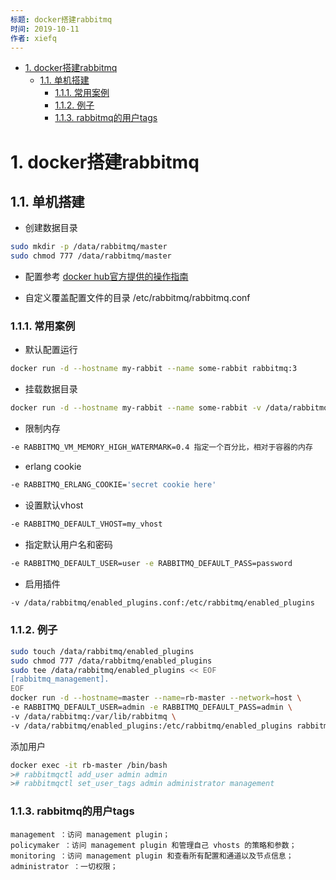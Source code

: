 ```yaml
---
标题: docker搭建rabbitmq
时间: 2019-10-11
作者: xiefq
---
```


<!-- TOC -->

- [1. docker搭建rabbitmq](#1-docker搭建rabbitmq)
    - [1.1. 单机搭建](#11-单机搭建)
        - [1.1.1. 常用案例](#111-常用案例)
        - [1.1.2. 例子](#112-例子)
        - [1.1.3. rabbitmq的用户tags](#113-rabbitmq的用户tags)

<!-- /TOC -->

# 1. docker搭建rabbitmq

## 1.1. 单机搭建
+ 创建数据目录
```sh
sudo mkdir -p /data/rabbitmq/master
sudo chmod 777 /data/rabbitmq/master
```
+ 配置参考
[docker hub官方提供的操作指南](https://hub.docker.com/_/rabbitmq)

+ 自定义覆盖配置文件的目录
/etc/rabbitmq/rabbitmq.conf

### 1.1.1. 常用案例
+ 默认配置运行
```sh
docker run -d --hostname my-rabbit --name some-rabbit rabbitmq:3
```

+ 挂载数据目录
```sh
docker run -d --hostname my-rabbit --name some-rabbit -v /data/rabbitmq:/var/lib/rabbitmq rabbitmq:3
```

+ 限制内存
```sh
-e RABBITMQ_VM_MEMORY_HIGH_WATERMARK=0.4 指定一个百分比，相对于容器的内存
```

+ erlang cookie
```sh
-e RABBITMQ_ERLANG_COOKIE='secret cookie here'
```

+ 设置默认vhost
```sh
-e RABBITMQ_DEFAULT_VHOST=my_vhost
```

+ 指定默认用户名和密码
```sh
-e RABBITMQ_DEFAULT_USER=user -e RABBITMQ_DEFAULT_PASS=password
```

+ 启用插件
```sh
-v /data/rabbitmq/enabled_plugins.conf:/etc/rabbitmq/enabled_plugins
```

### 1.1.2. 例子
```sh
sudo touch /data/rabbitmq/enabled_plugins
sudo chmod 777 /data/rabbitmq/enabled_plugins
sudo tee /data/rabbitmq/enabled_plugins << EOF
[rabbitmq_management].
EOF
docker run -d --hostname=master --name=rb-master --network=host \
-e RABBITMQ_DEFAULT_USER=admin -e RABBITMQ_DEFAULT_PASS=admin \
-v /data/rabbitmq:/var/lib/rabbitmq \
-v /data/rabbitmq/enabled_plugins:/etc/rabbitmq/enabled_plugins rabbitmq:latest 
```
添加用户
```sh
docker exec -it rb-master /bin/bash
># rabbitmqctl add_user admin admin
># rabbitmqctl set_user_tags admin administrator management
```

### 1.1.3. rabbitmq的用户tags
```text
management ：访问 management plugin；  
policymaker ：访问 management plugin 和管理自己 vhosts 的策略和参数；  
monitoring ：访问 management plugin 和查看所有配置和通道以及节点信息；  
administrator ：一切权限；
```